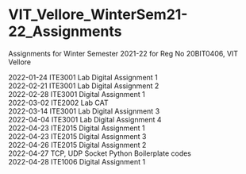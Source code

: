 # VIT_Vellore_WinterSem21-22_Assignments
Assignments for Winter Semester 2021-22 for Reg No 20BIT0406, VIT Vellore

2022-01-24 ITE3001 Lab Digital Assignment 1<br/>
2022-02-21 ITE3001 Lab Digital Assignment 2<br/>
2022-02-28 ITE3001 Digital Assignment 1<br/>
2022-03-02 ITE2002 Lab CAT<br/>
2022-03-14 ITE3001 Lab Digital Assignment 3<br/>
2022-04-04 ITE3001 Lab Digital Assignment 4<br/>
2022-04-23 ITE2015 Digital Assignment 1<br/>
2022-04-23 ITE2015 Digital Assignment 3<br/>
2022-04-26 ITE2015 Digital Assignment 2<br/>
2022-04-27 TCP, UDP Socket Python Boilerplate codes<br/>
2022-04-28 ITE1006 Digital Assignment 1